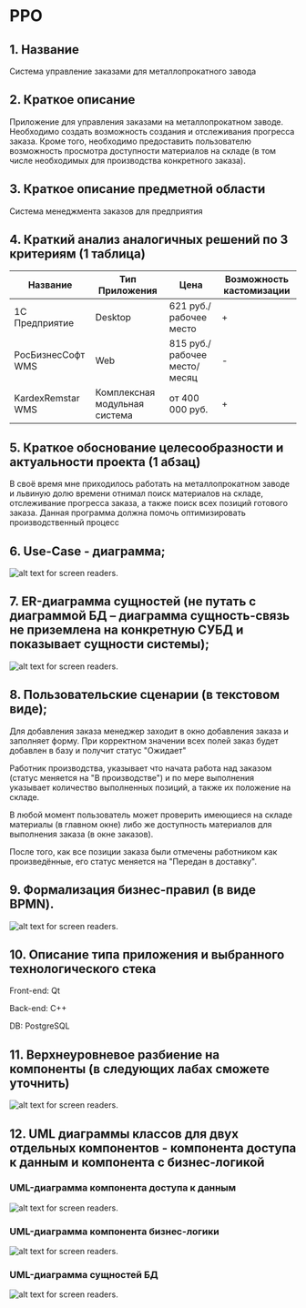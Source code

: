 # PPO

## 1. Название
Система управление заказами для металлопрокатного завода

## 2. Краткое описание
Приложение для управления заказами на металлопрокатном заводе. Необходимо создать возможность создания и отслеживания прогресса заказа. Кроме того, необходимо предоставить пользователю возможность просмотра доступности материалов на складе (в том числе необходимых для производства конкретного заказа).

## 3. Краткое описание предметной области
Система менеджмента заказов для предприятия

## 4. Краткий анализ аналогичных решений по 3 критериям (1 таблица)
| Название |Тип Приложения|Цена|Возможность кастомизации| 
|---------|------------|------|-----------------------|
| 1С Предприятие | Desktop | 621 руб./рабочее место | + |
| РосБизнесСофт WMS| Web | 815 руб./рабочее место/месяц | - |
| KardexRemstar WMS | Комплексная модульная система | от 400 000 руб.  | + |

## 5. Краткое обоснование целесообразности и актуальности проекта (1 абзац)
В своё время мне приходилось работать на металлопрокатном заводе и львиную долю времени отнимал поиск материалов на складе, отслеживание прогресса заказа, а также поиск всех позиций готового заказа. Данная программа должна помочь оптимизировать производственный процесс

## 6. Use-Case - диаграмма; 
![alt text for screen readers](/img/use_case.png).


## 7. ER-диаграмма сущностей (не путать с диаграммой БД – диаграмма сущность-связь не приземлена на конкретную СУБД и показывает сущности системы); 
![alt text for screen readers](/img/er.png).

## 8. Пользовательские сценарии (в текстовом виде);
Для добавления заказа менеджер заходит в окно добавления заказа и заполняет форму. При корректном значении всех полей заказ будет добавлен в базу и получит статус "Ожидает"

Работник производства, указывает что начата работа над заказом (статус меняется на "В производстве") и по мере выполнения указывает количество выполненных позиций, а также их положение на складе. 

В любой момент пользователь может проверить имеющиеся на складе материалы (в главном окне) либо же доступность материалов для выполнения заказа (в окне заказов).

После того, как все позиции заказа были отмечены работником как произведённые, его статус меняется на "Передан в доставку".

## 9. Формализация бизнес-правил (в виде BPMN).
![alt text for screen readers](/img/bpmn.png).

## 10. Описание типа приложения и выбранного технологического стека 
Front-end: Qt

Back-end: C++

DB: PostgreSQL

## 11. Верхнеуровневое разбиение на компоненты (в следующих лабах сможете уточнить)
![alt text for screen readers](/img/components.svg).

## 12. UML диаграммы классов для двух отдельных компонентов - компонента доступа к данным и компонента с бизнес-логикой
### UML-диаграмма компонента доступа к данным 
![alt text for screen readers](/img/data_uml.svg).

### UML-диаграмма компонента бизнес-логики
![alt text for screen readers](/img/back_uml.svg).

### UML-диаграмма сущностей БД
![alt text for screen readers](/img/db_uml.svg).
